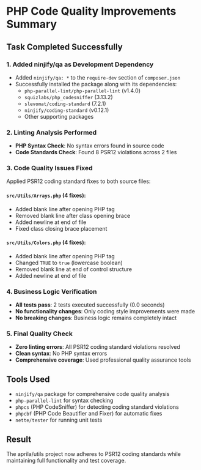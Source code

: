 # PHP Code Quality Improvements Summary

## Task Completed Successfully

### 1. Added ninjify/qa as Development Dependency
- Added `ninjify/qa: *` to the `require-dev` section of `composer.json`
- Successfully installed the package along with its dependencies:
  - `php-parallel-lint/php-parallel-lint` (v1.4.0)
  - `squizlabs/php_codesniffer` (3.13.2)
  - `slevomat/coding-standard` (7.2.1)
  - `ninjify/coding-standard` (v0.12.1)
  - Other supporting packages

### 2. Linting Analysis Performed
- **PHP Syntax Check**: No syntax errors found in source code
- **Code Standards Check**: Found 8 PSR12 violations across 2 files

### 3. Code Quality Issues Fixed
Applied PSR12 coding standard fixes to both source files:

#### `src/Utils/Arrays.php` (4 fixes):
- Added blank line after opening PHP tag
- Removed blank line after class opening brace
- Added newline at end of file
- Fixed class closing brace placement

#### `src/Utils/Colors.php` (4 fixes):
- Added blank line after opening PHP tag
- Changed `TRUE` to `true` (lowercase boolean)
- Removed blank line at end of control structure
- Added newline at end of file

### 4. Business Logic Verification
- **All tests pass**: 2 tests executed successfully (0.0 seconds)
- **No functionality changes**: Only coding style improvements were made
- **No breaking changes**: Business logic remains completely intact

### 5. Final Quality Check
- **Zero linting errors**: All PSR12 coding standard violations resolved
- **Clean syntax**: No PHP syntax errors
- **Comprehensive coverage**: Used professional quality assurance tools

## Tools Used
- `ninjify/qa` package for comprehensive code quality analysis
- `php-parallel-lint` for syntax checking
- `phpcs` (PHP CodeSniffer) for detecting coding standard violations
- `phpcbf` (PHP Code Beautifier and Fixer) for automatic fixes
- `nette/tester` for running unit tests

## Result
The aprila/utils project now adheres to PSR12 coding standards while maintaining full functionality and test coverage.